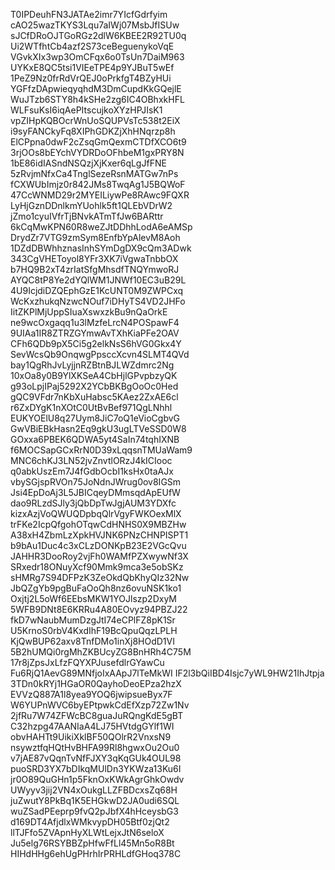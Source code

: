T0IPDeuhFN3JATAe2imr7YIcfGdrfyim
cAO25wazTKYS3Lqu7aIWj07MsbJfISUw
sJCfDRoOJTGoRGz2dlW6KBEE2R92TU0q
Ui2WTfhtCb4azf2S73ceBeguenykoVqE
VGvkXIx3wp3OmCFqx6o0TsUn7DaiM963
UYKxE8QC5tsi1VIEeTPE4p9YJBuT5wEf
1PeZ9Nz0frRdVrQEJ0oPrkfgT4BZyHUi
YGFfzDApwieqyqhdM3DmCupdKkGQejlE
WuJTzb6STY8h4kSHe2zg6IC4OBhxkHFL
WLFsuKsI6iqAePItscujkoXYzHPJIsK1
vpZIHpKQBOcrWnUoSQUPVsTc538t2EiX
i9syFANCkyFq8XIPhGDKZjXhHNqrzp8h
ElCPpna0dwF2cZsqGmQexmCTDfXCO6t9
3rjOOs8bEYchVYDRDoOFhbeM1gxPRY8N
1bE86idIASndNSQzjXjKxer6qLgJfFNE
5zRvjmNfxCa4TnglSezeRsnMATGw7nPs
fCXWUbImjz0r842JMs8TwqAg1J5BQWoF
47CcWNMD29r2MYEILiywPe8RAwc9FQXR
LyHjGznDDnlkmYUohlk5ft1QLEbVDrW2
jZmo1cyuIVfrTjBNvkATmTfJw6BARttr
6kCqMwKPN60R8weZJtDDhhLodA6eAMSp
DrydZr7VTG9zmSym8EnfbYpAlevM8Aoh
1DZdDBWhhznasInhSYmDgDX9cQm3ADwk
343CgVHEToyol8YFr3XK7iVgwaTnbbOX
b7HQ9B2xT4zrIatSfgMhsdfTNQYmwoRJ
AYQC8tP8Ye2dYQlWM1JNWf10EC3uB29L
4U9IcjdiDZQEphGzE1KcUNT0M9ZWPCxq
WcKxzhukqNzwcNOuf7iDHyTS4VD2JHFo
IitZKPlMjUppSIuaXswxzkBu9nQaOrkE
ne9wcOxgaqq1u3lMzfeLrcN4POSpawF4
9UIAa1IR8ZTRZGYmwAvTXhKiaPFe2OAV
CFh6QDb9pX5Ci5g2elkNsS6hVG0Gkx4Y
SevWcsQb9OnqwgPpsccXcvn4SLMT4QVd
bay1QgRhJvLyjjnRZBtnBJLWZdmrc2Ng
10xOa8y0B9YlXKSeA4CbHjlGPvpbzyQK
g93oLpjIPaj5292X2YCbBKBgOoOc0Hed
gQC9VFdr7nKbXuHabsc5KAez2ZxAE6cl
r6ZxDYgK1nXOtC0UtBvBef971QgLNhhl
EUKYOElU8q27Uym8JiC7oQ1eVioCgbvG
GwVBiEBkHasn2Eq9gkU3ugLTVeSSD0W8
GOxxa6PBEK6QDWA5yt4SaIn74tqhIXNB
f6MOCSapGCxRrN0D39xLqqsnTMUaWam9
MNC6chKJ3LN52jvZnvtlORzJ4kICIooc
q0abkUszEm7J4fGdbOcbI1ksHx0taAJx
vbySGjspRVOn75JoNdnJWrug0ov8IGSm
Jsi4EpDoAj3L5JBICqeyDMmsqdApEUfW
dao9RLzdSJly3jQbDpTwJgjAUM3YDXfc
kizxAzjVoQWUQDpbqQlrVgyFWKOexMlX
trFKe2IcpQfgohOTqwCdHNHS0X9MBZHw
A38xH4ZbmLzXpkHVJNK6PNzCHNPISPT1
b9bAu1Duc4c3xCLzDONKpB23E2VGcQvu
JAHHR3DooRoy2vjFh0WAMfPZXwywNf3X
SRxedr18ONuyXcf90Mmk9mca3e5obSKz
sHMRg7S94DFPzK3ZeOkdQbKhyQIz32Nw
JbQZgYb9pgBuFaOoQh8nz6ovuNSK1ko1
Oxjtj2L5oWf6EEbsMKW1YOJlszp2DxyM
5WFB9DNt8E6KRRu4A80EOvyz94PBZJ22
fkD7wNaubMumDzgJtI74eCPlFZ8pK1Sr
U5KrnoS0rbV4KxdIhF19BcQpuQqzLPLH
KjQwBUP62axv8TnfDMo1inXj8HOdD1VI
5B2hUMQi0rgMhZKBUcyZG8BnHRh4C75M
17r8jZpsJxLfzFQYXPJusefdlrGYawCu
Fu6RjQ1AevG89MNfjoIxAApJ7lTeMkWI
IF2l3bQiIBD4Isjc7yWL9HW21IhJtpja
3TDn0kRYj1HGaOR0QayhoDeoEPza2hzX
EVVzQ887A1l8yea9YOQ6jwipsueByx7F
W6YUPnWVC6byEPtpwkCdEfXzp72Zw1Nv
2jfRu7W74ZFWcBC8guaJuRQngKdE5gBT
C32hzpg47AANIaA4LJ75HVtdgGYlf1WI
obvHAHTt9UikiXklBF50QOlrR2VnxsN9
nsywztfqHQtHvBHFA99Rl8hgwxOu2Ou0
v7jAE87vQqnTvNfFJXY3qKqGUk4OUL98
puoSRD3YX7bDIkqMUlDn3YKWza13Ku6I
jr0O89QuGHn1p5FknOxKWkAgrGhkOwdv
UWyyv3jij2VN4xOukgLLZFBDcxsZq68H
juZwutY8PkBq1K5EHGkwD2JA0udi6SQL
wuZSadPEeprp9fvQ2pJbfX4hHceysbG3
d169DT4AfjdlxWMkvypDH05Btf0zjQt2
llTJFfo5ZVApnHyXLWtLejxJtN6seloX
Ju5elg76RSYBBZpHfwFfLl45Mn5oR8Bt
HIHdHHg6ehUgPHrhIrPRHLdfGHoq378C
